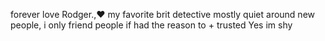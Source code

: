 forever love Rodger.,❤️ my favorite brit detective
mostly quiet around new people, i only friend people if had the reason to + trusted
Yes im shy 
